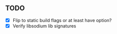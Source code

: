 ## TODO

- [x] Flip to static build flags or at least have option?
- [x] Verify libsodium lib signatures
